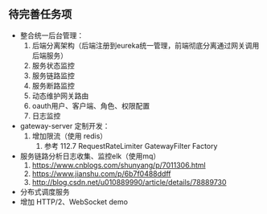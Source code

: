## 待完善任务项
 - 整合统一后台管理：
    1. 后端分离架构（后端注册到eureka统一管理，前端彻底分离通过网关调用后端服务）
    2. 服务状态监控
    3. 服务链路监控
    4. 服务断路监控
    5. 动态维护网关路由
    6. oauth用户、客户端、角色、权限配置
    7. 日志监控
 - gateway-server 定制开发：
    1. 增加限流（使用 redis）
        1. 参考 112.7 RequestRateLimiter GatewayFilter Factory
 - 服务链路分析日志收集、监控elk（使用mq）
    1. https://www.cnblogs.com/shunyang/p/7011306.html
    2. https://www.jianshu.com/p/6b7f0488ddff
    3. http://blog.csdn.net/u010889990/article/details/78889730
 - 分布式调度服务
 - 增加 HTTP/2、WebSocket demo